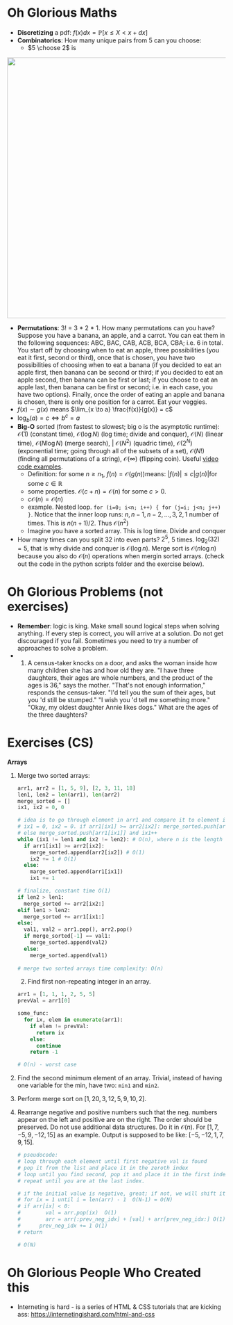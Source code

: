 # Oh Glorious Maths

- **Discretizing** a pdf: $f(x) dx = \mathbb{P}[x \leq X < x + dx]​$
- **Combinatorics**: How many unique pairs from $5$ can you choose:
  - $5 \choose 2​$ is

<img src="https://cdn-images-1.medium.com/max/1600/0*668VCMzhSTiYbvq3.png" style="display: block; margin: 0 auto; width:600px" />

- **Permutations**: 3! = 3 * 2 * 1. How many permutations can you have? Suppose you have a banana, an apple, and a carrot. You can eat them in the following sequences: ABC, BAC, CAB, ACB, BCA, CBA; i.e. 6 in total. You start off by choosing when to eat an apple, three possibilities (you eat it first, second or third), once that is chosen, you have two possibilities of choosing when to eat a banana (if you decided to eat an apple first, then banana can be second or third; if you decided to eat an apple second, then banana can be first or last; if you choose to eat an apple last, then banana can be first or second; i.e. in each case, you have two options). Finally, once the order of eating an apple and banana is chosen, there is only one position for a carrot. Eat your veggies. 
- $f(x) \sim g(x)$ means $\lim_{x \to a} \frac{f(x)}{g(x)} = c$
- $\log_{b}(a) = c \iff b^c = a$
- **Big-O** sorted (from fastest to slowest; big o is the asymptotic runtime): $\mathcal{O}(1)$ (constant time), $\mathcal{O}(\log N)$ (log time; divide and conquer), $\mathcal{O}(N)$ (linear time), $\mathcal{O}(N \log N)$ (merge search), | $\mathcal{O}(N^2)$ (quadric time), $\mathcal{O}(2^N)$ (exponential time; going through all of the subsets of a set), $\mathcal{O}(N!)$ (finding all permutations of a string), $\mathcal{O}(\infty)$ (flipping coin). Useful <a href='<https://www.youtube.com/watch?v=zUUkiEllHG0&t=>'>video code examples</a>. 
  - Definition: for some $n \geq n_1​$, $f(n) = \mathcal{O}(g(n))​$ means: $|f(n)| \leq c|g(n)|​$ for some $c \in \mathbb{R}​$
  - some properties. $\mathcal{O}(c + n) = \mathcal{O}(n)$ for some $c > 0$.
  - $c \mathcal{O}(n) = \mathcal{O}(n)$
  - example. Nested loop. `for (i=0; i<n; i++) { for (j=i; j<n; j++) }`. Notice that the inner loop runs:
    $n, n-1, n-2, ..., 3, 2, 1$ number of times. This is $n(n+1)/2$. Thus $\mathcal{O}(n^2)$
  - Imagine you have a sorted array. This is log time. Divide and conquer
- How many times can you split 32 into even parts? $2^5$, $5$ times. $\log_2 (32) = 5$, that is why divide and conquer is $\mathcal{O}(\log n)$. Merge sort is $\mathcal{O}(n \log n)$ because you also do $\mathcal{O}(n)$ operations when mergin sorted arrays. (check out the code in the python scripts folder and the exercise below).



# Oh Glorious Problems (not exercises)

- **Remember**: logic is king. Make small sound logical steps when solving anything. If every step is correct, you will arrive at a solution. Do not get discouraged if you fail. Sometimes you need to try a number of approaches to solve a problem.
- 1. A census-taker knocks on a door, and asks the woman inside how
     many children she has and how old they are.
     "I have three daughters, their ages are whole numbers, and the product of the ages
     is 36," says the mother.
     "That's not enough information," responds the census-taker.
     "I'd tell you the sum of their ages, but you 'd still be stumped."
     "I wish you 'd tell me something more."
     "Okay, my oldest daughter Annie likes dogs."
     What are the ages of the three daughters? 

# Exercises (CS)

**Arrays**

1. Merge two sorted arrays:

   ```python
   arr1, arr2 = [1, 5, 9], [2, 3, 11, 18]
   len1, len2 = len(arr1), len(arr2)
   merge_sorted = []
   ix1, ix2 = 0, 0
   
   # idea is to go through element in arr1 and compare it to element in arr2
   # ix1 = 0, ix2 = 0. if arr1[ix1] >= arr2[ix2]: merge_sorted.push[arr2[ix2]] and ix2++
   # else merge_sorted.push[arr1[ix1]] and ix1++
   while (ix1 != len1 and ix2 != len2): # O(n), where n is the length of combined list
     if arr1[ix1] >= arr2[ix2]:
       merge_sorted.append(arr2[ix2]) # O(1)
       ix2 += 1 # O(1)
     else:
       marge_sorted.append(arr1[ix1])
       ix1 += 1
   
   # finalize, constant time O(1)
   if len2 > len1:
     merge_sorted += arr2[ix2:]
   elif len1 > len2:
     merge_sorted += arr1[ix1:]
   else:
     val1, val2 = arr1.pop(), arr2.pop()
     if merge_sorted[-1] == val1:
       merge_sorted.append(val2)
     else:
       merge_sorted.append(val1)
       
   # merge two sorted arrays time complexity: O(n)
   ```

   2. Find first non-repeating integer in an array. 

   ```python
   arr1 = [1, 1, 1, 2, 5, 5]
   prevVal = arr1[0]
   
   some_func:
     for ix, elem in enumerate(arr1):
       if elem != prevVal:
         return ix
       else:
         continue
       return -1
   
   # O(n) - worst case
   ```

3. Find the second minimum element of an array. Trivial, instead of having one variable for the min, have two: `min1` and `min2`.

4. Perform merge sort on $[1, 20, 3, 12, 5, 9, 10, 2]​$.

5. Rearrange negative and positive numbers such that the neg. numbers appear on the left and positive are on the right. The order should be preserved. Do not use additional data structures. Do it in $\mathcal{O}(n)​$. For $[1, 7, -5, 9, -12, 15]​$ as an example. Output is supposed to be like: $[-5, -12, 1, 7, 9, 15]​$.

   ```Python
   # pseudocode:
   # loop through each element until first negative val is found
   # pop it from the list and place it in the zeroth index
   # loop until you find second, pop it and place it in the first index
   # repeat until you are at the last index.
   
   # if the initial value is negative, great; if not, we will shift it
   # for ix = 1 until i = len(arr) - 1  O(N-1) = O(N)
   # if arr[ix] < 0:
   #		val = arr.pop(ix)  O(1)
   #		arr = arr[:prev_neg_idx] + [val] + arr[prev_neg_idx:] O(1)
   #	  prev_neg_idx += 1 O(1)
   # return
   
   # O(N)
   ```

   

# Oh Glorious People Who Created this

- Interneting is hard - is a series of HTML & CSS tutorials that are kicking ass:
  https://internetingishard.com/html-and-css
